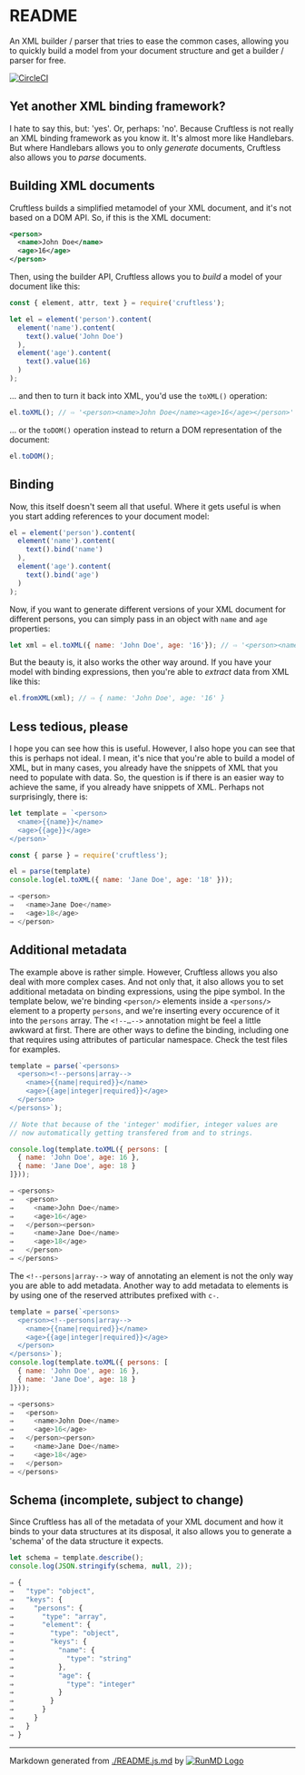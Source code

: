 <!--
  -- This file is auto-generated from ./README.js.md. Changes should be made there.
  -->

# README

An XML builder / parser that tries to ease the common cases, allowing you to quickly build a model from your document structure and get a builder / parser for free. 

[![CircleCI](https://circleci.com/gh/wspringer/cruftless.svg?style=svg&circle-token=310415870909bda5fde99f144c9c06cf979abfa9)](https://circleci.com/gh/wspringer/cruftless)


## Yet another XML binding framework?

I hate to say this, but: 'yes'. Or, perhaps: 'no'. Because Cruftless is not really an XML binding framework as you know it. It's almost more like Handlebars. But where Handlebars allows you to only *generate* documents, Cruftless also allows you to *parse* documents. 

## Building XML documents

Cruftless builds a simplified metamodel of your XML document, and it's not based on a DOM API. So, if this is the XML document:

```xml
<person>
  <name>John Doe</name>
  <age>16</age>
</person>
```

Then, using the builder API, Cruftless allows you to *build* a model of your document like this:

```javascript
const { element, attr, text } = require('cruftless');

let el = element('person').content(
  element('name').content(
    text().value('John Doe')
  ),
  element('age').content(
    text().value(16)
  )
);

```

… and then to turn it back into XML, you'd use the `toXML()` operation:

```javascript
el.toXML(); // ⇨ '<person><name>John Doe</name><age>16</age></person>'

```

… or the `toDOM()` operation instead to return a DOM representation of the document:

```javascript
el.toDOM(); 

```

## Binding

Now, this itself doesn't seem all that useful. Where it gets useful is when you start adding references to your document model:

```javascript
el = element('person').content(
  element('name').content(
    text().bind('name')
  ),
  element('age').content(
    text().bind('age')
  )
);

```

Now, if you want to generate different versions of your XML document for different persons, you can simply pass in an object with `name` and `age` properties:

```javascript
let xml = el.toXML({ name: 'John Doe', age: '16'}); // ⇨ '<person><name>John Doe</name><age>16</age></person>'

```

But the beauty is, it also works the other way around. If you have your model with binding expressions, then you're able to *extract* data from XML like this:

```javascript
el.fromXML(xml); // ⇨ { name: 'John Doe', age: '16' }

```

## Less tedious, please

I hope you can see how this is useful. However, I also hope you can see that this is perhaps not ideal. I mean, it's nice that you're able to build a model of XML, but in many cases, you already have the snippets of XML that you need to populate with data. So, the question is if there is an easier way to achieve the same, if you already have snippets of XML. Perhaps not surprisingly, there is:

```javascript
let template = `<person>
  <name>{{name}}</name>
  <age>{{age}}</age>
</person>`

const { parse } = require('cruftless');

el = parse(template)
console.log(el.toXML({ name: 'Jane Doe', age: '18' }));

⇒ <person>
⇒   <name>Jane Doe</name>
⇒   <age>18</age>
⇒ </person>
```

## Additional metadata

The example above is rather simple. However, Cruftless allows you also deal with more complex cases. And not only that, it also allows you to set additional metadata on binding expressions, using the pipe symbol. In the template below, we're binding `<person/>` elements inside a `<persons/>` element to a property `persons`, and we're inserting every occurence of it into the `persons` array. The `<!--…-->` annotation might be feel a little awkward at first. There are other ways to define the binding, including one that requires using attributes of particular namespace. Check the test files for examples.

```javascript
template = parse(`<persons>
  <person><!--persons|array-->
    <name>{{name|required}}</name>
    <age>{{age|integer|required}}</age>
  </person>
</persons>`);

// Note that because of the 'integer' modifier, integer values are 
// now automatically getting transfered from and to strings.

console.log(template.toXML({ persons: [
  { name: 'John Doe', age: 16 },
  { name: 'Jane Doe', age: 18 }
]}));

⇒ <persons>
⇒   <person>
⇒     <name>John Doe</name>
⇒     <age>16</age>
⇒   </person><person>
⇒     <name>Jane Doe</name>
⇒     <age>18</age>
⇒   </person>
⇒ </persons>
```

The `<!--persons|array-->` way of annotating an element is not the only way you are able to add metadata. Another way to add metadata to elements is by using one of the reserved attributes prefixed with `c-`. 

```javascript
template = parse(`<persons>
  <person><!--persons|array-->
    <name>{{name|required}}</name>
    <age>{{age|integer|required}}</age>
  </person>
</persons>`);
console.log(template.toXML({ persons: [
  { name: 'John Doe', age: 16 },
  { name: 'Jane Doe', age: 18 }
]}));

⇒ <persons>
⇒   <person>
⇒     <name>John Doe</name>
⇒     <age>16</age>
⇒   </person><person>
⇒     <name>Jane Doe</name>
⇒     <age>18</age>
⇒   </person>
⇒ </persons>
```

## Schema (incomplete, subject to change)

Since Cruftless has all of the metadata of your XML document and how it binds to your data structures at its disposal, it also allows you to generate a 'schema' of the data structure it expects. 
  
```javascript
let schema = template.describe();
console.log(JSON.stringify(schema, null, 2));

⇒ {
⇒   "type": "object",
⇒   "keys": {
⇒     "persons": {
⇒       "type": "array",
⇒       "element": {
⇒         "type": "object",
⇒         "keys": {
⇒           "name": {
⇒             "type": "string"
⇒           },
⇒           "age": {
⇒             "type": "integer"
⇒           }
⇒         }
⇒       }
⇒     }
⇒   }
⇒ }
```  




----
Markdown generated from [./README.js.md](README.js.md) by [![RunMD Logo](http://i.imgur.com/h0FVyzU.png)](https://github.com/broofa/runmd)